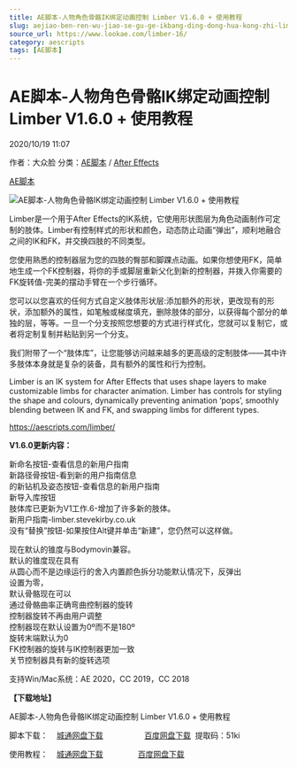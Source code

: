 ```yaml
---
title: AE脚本-人物角色骨骼IK绑定动画控制 Limber V1.6.0 + 使用教程
slug: aejiao-ben-ren-wu-jiao-se-gu-ge-ikbang-ding-dong-hua-kong-zhi-limber-v1-6-0-shi-yong-jiao-cheng
source_url: https://www.lookae.com/limber-16/
category: aescripts
tags: [AE脚本]
---
```

# AE脚本-人物角色骨骼IK绑定动画控制 Limber V1.6.0 + 使用教程

2020/10/19 11:07

作者：大众脸
分类：[AE脚本](https://www.lookae.com/after-effects/aescripts/) / [After Effects](https://www.lookae.com/after-effects/)

[AE脚本](https://www.lookae.com/tag/ae%e8%84%9a%e6%9c%ac/)

![AE脚本-人物角色骨骼IK绑定动画控制 Limber V1.6.0 + 使用教程](https://www.lookae.com/wp-content/uploads/2018/12/Limber.jpg "AE脚本-人物角色骨骼IK绑定动画控制 Limber V1.6.0 + 使用教程-LookAE.com")

Limber是一个用于After Effects的IK系统，它使用形状图层为角色动画制作可定制的肢体。Limber有控制样式的形状和颜色，动态防止动画“弹出”，顺利地融合之间的IK和FK，并交换四肢的不同类型。

您使用熟悉的控制器层为您的四肢的臀部和脚踝点动画。如果你想使用FK，简单地生成一个FK控制器，将你的手或脚层重新父化到新的控制器，并拨入你需要的FK旋转值-完美的摆动手臂在一个步行循环。

您可以以您喜欢的任何方式自定义肢体形状层:添加额外的形状，更改现有的形状，添加额外的属性，如笔触或梯度填充，删除肢体的部分，以获得每个部分的单独的层，等等。一旦一个分支按照您想要的方式进行样式化，您就可以复制它，或者将定制复制并粘贴到另一个分支。

我们附带了一个“肢体库”，让您能够访问越来越多的更高级的定制肢体——其中许多肢体本身就是复杂的装备，具有额外的属性和行为控制。

Limber is an IK system for After Effects that uses shape layers to make customizable limbs for character animation. Limber has controls for styling the shape and colours, dynamically preventing animation ‘pops’, smoothly blending between IK and FK, and swapping limbs for different types.

https://aescripts.com/limber/

**V1.6.0更新内容：**

新命名按钮-查看信息的新用户指南  
新路径骨按钮-看到新的用户指南信息  
的新钻机及姿态按钮-查看信息的新用户指南  
新导入库按钮  
肢体库已更新为V1工作.6-增加了许多新的肢体。  
新用户指南-limber.stevekirby.co.uk  
没有“替换”按钮-如果按住Alt键并单击“新建”，您仍然可以这样做。

现在默认的锥度与Bodymovin兼容。  
默认的锥度现在具有  
从圆心而不是边缘运行的舍入内置颜色拆分功能默认情况下，反弹出  
设置为零，  
默认骨骼现在可以  
通过骨骼曲率正确弯曲控制器的旋转  
控制器旋转不再由用户调整  
控制器现在默认设置为0º而不是180º  
旋转末端默认为0  
FK控制器的旋转与IK控制器更加一致  
关节控制器具有新的旋转选项

支持Win/Mac系统：AE 2020，CC 2019，CC 2018

**【下载地址】**

AE脚本-人物角色骨骼IK绑定动画控制 Limber V1.6.0 + 使用教程

脚本下载：    [城通网盘下载](https://089u.com/file/680462-467522645)                   [百度网盘下载](https://pan.baidu.com/s/1hd-OibJye7vL1xIP7cOU8g)  提取码：51ki

使用教程：    [城通网盘下载](https://lookae.ctfile.com/fs/680462-323818611)                [百度网盘下载](https://pan.baidu.com/s/1WsJDPaCp-3a8MJVhHH-bug)
